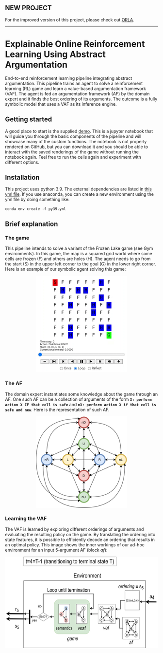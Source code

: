## NEW PROJECT
For the improved version of this project, please check out [ORLA](https://github.com/omcandido/ORLA).
____
# Explainable Online Reinforcement Learning Using Abstract Argumentation
End-to-end reinforcement learning pipeline integrating abstract argumentation. This pipeline trains an agent to solve a reinforcement learning (RL) game and learn a value-based argumentation framework (VAF). The agent is fed an argumentation framework (AF) by the domain expert and it finds the best ordering of its arguments. The outcome is a fully symbolic model that uses a VAF as its inference engine.
## Getting started
A good place to start is the supplied [demo](https://github.com/omcandido/RL-AA/blob/main/src/demo.ipynb). This is a jupyter notebook that will guide you through the basic components of the pipeline and will showcase many of the custom functions. The notebook is not properly rendered on GitHub, but you can download it and you should be able to interact with the saved renderings of the game without running the notebook again. Feel free to run the cells again and experiment with different options.

## Installation
This project uses python 3.9. The external dependencies are listed in [this yml file](https://github.com/omcandido/RL-AA/blob/main/py39.yml). If you use anaconda, you can create a new environment using the yml file by doing something like:
```
conda env create -f py39.yml
```

## Brief explanation
### The game
This pipeline intends to solve a variant of the Frozen Lake game (see Gym environments). In this game, the map is a squared grid world where some cells are frozen (F) and others are holes (H). The agent needs to go from the start (S) in the upper left corner to the goal (G) in the lower right corner. Here is an example of our symbolic agent solving this game: 

<p align="center">
  <img src="imgs/FFL.gif" width="300px" alt="Text-based renderisation of the Frozen Lake game">
</p>

### The AF
The domain expert instantiates some knowledge about the game through an AF. One such AF can be a collection of arguments of the form <b>`X: perform action X IF that cell is safe`</b> and <b>`nX: perform action X if that cell is safe and new`</b>. Here is the representation of such AF.
<p align="center">
  <img src="imgs/AF.png" width="300px" alt="Proposed argumentation framework to solve the Foggy Frozen Lake game">
</p>

### Learning the VAF
The VAF is learned by exploring different orderings of arguments and evaluating the resulting policy on the game. By translating the ordering into state features, it is possible to efficiently decode an ordering that results in an optimal policy. This image shows the inner workings of our ad-hoc environment for an input 5-argument AF (block _af_):
<p align="center">
  <img src="imgs/env.png" height="300px" alt="Detail of the environment block">
</p>


